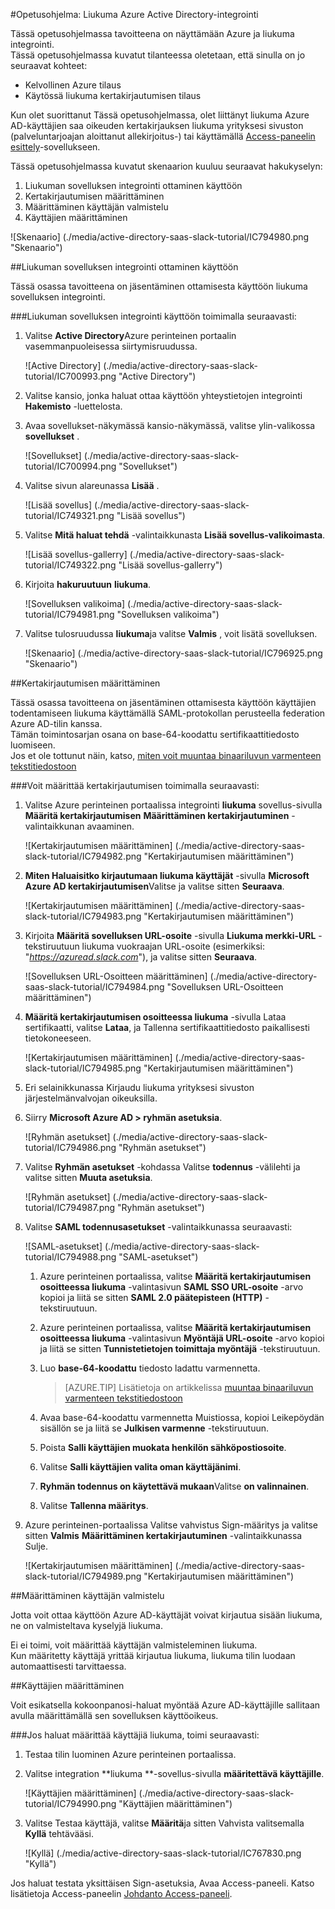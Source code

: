 <properties 
    pageTitle="Opetusohjelma: Azure Active Directory-integrointi liukuma | Microsoft Azure" 
    description="Opettele käyttämään liukuma Azure Active Directory-hakemistosta käyttöön kertakirjautumisen, automaattinen valmistelu ja lisää!" 
    services="active-directory" 
    authors="jeevansd"  
    documentationCenter="na" 
    manager="femila"/>
<tags 
    ms.service="active-directory" 
    ms.devlang="na" 
    ms.topic="article" 
    ms.tgt_pltfrm="na" 
    ms.workload="identity" 
    ms.date="09/19/2016" 
    ms.author="jeedes" />

#<a name="tutorial-azure-active-directory-integration-with-slack"></a>Opetusohjelma: Liukuma Azure Active Directory-integrointi
  
Tässä opetusohjelmassa tavoitteena on näyttämään Azure ja liukuma integrointi.  
Tässä opetusohjelmassa kuvatut tilanteessa oletetaan, että sinulla on jo seuraavat kohteet:

-   Kelvollinen Azure tilaus
-   Käytössä liukuma kertakirjautumisen tilaus
  
Kun olet suorittanut Tässä opetusohjelmassa, olet liittänyt liukuma Azure AD-käyttäjien saa oikeuden kertakirjauksen liukuma yrityksesi sivuston (palveluntarjoajan aloittanut allekirjoitus-) tai käyttämällä [Access-paneelin esittely](active-directory-saas-access-panel-introduction.md)-sovellukseen.
  
Tässä opetusohjelmassa kuvatut skenaarion kuuluu seuraavat hakukyselyn:

1.  Liukuman sovelluksen integrointi ottaminen käyttöön
2.  Kertakirjautumisen määrittäminen
3.  Määrittäminen käyttäjän valmistelu
4.  Käyttäjien määrittäminen

![Skenaario] (./media/active-directory-saas-slack-tutorial/IC794980.png "Skenaario")

##<a name="enabling-the-application-integration-for-slack"></a>Liukuman sovelluksen integrointi ottaminen käyttöön
  
Tässä osassa tavoitteena on jäsentäminen ottamisesta käyttöön liukuma sovelluksen integrointi.

###<a name="to-enable-the-application-integration-for-slack-perform-the-following-steps"></a>Liukuman sovelluksen integrointi käyttöön toimimalla seuraavasti:

1.  Valitse **Active Directory**Azure perinteinen portaalin vasemmanpuoleisessa siirtymisruudussa.

    ![Active Directory] (./media/active-directory-saas-slack-tutorial/IC700993.png "Active Directory")

2.  Valitse kansio, jonka haluat ottaa käyttöön yhteystietojen integrointi **Hakemisto** -luettelosta.

3.  Avaa sovellukset-näkymässä kansio-näkymässä, valitse ylin-valikossa **sovellukset** .

    ![Sovellukset] (./media/active-directory-saas-slack-tutorial/IC700994.png "Sovellukset")

4.  Valitse sivun alareunassa **Lisää** .

    ![Lisää sovellus] (./media/active-directory-saas-slack-tutorial/IC749321.png "Lisää sovellus")

5.  Valitse **Mitä haluat tehdä** -valintaikkunasta **Lisää sovellus-valikoimasta**.

    ![Lisää sovellus-gallerry] (./media/active-directory-saas-slack-tutorial/IC749322.png "Lisää sovellus-gallerry")

6.  Kirjoita **hakuruutuun** **liukuma**.

    ![Sovelluksen valikoima] (./media/active-directory-saas-slack-tutorial/IC794981.png "Sovelluksen valikoima")

7.  Valitse tulosruudussa **liukuma**ja valitse **Valmis** , voit lisätä sovelluksen.

    ![Skenaario] (./media/active-directory-saas-slack-tutorial/IC796925.png "Skenaario")

##<a name="configuring-single-sign-on"></a>Kertakirjautumisen määrittäminen
  
Tässä osassa tavoitteena on jäsentäminen ottamisesta käyttöön käyttäjien todentamiseen liukuma käyttämällä SAML-protokollan perusteella federation Azure AD-tilin kanssa.  
Tämän toimintosarjan osana on base-64-koodattu sertifikaattitiedosto luomiseen.  
Jos et ole tottunut näin, katso, [miten voit muuntaa binaariluvun varmenteen tekstitiedostoon](http://youtu.be/PlgrzUZ-Y1o)

###<a name="to-configure-single-sign-on-perform-the-following-steps"></a>Voit määrittää kertakirjautumisen toimimalla seuraavasti:

1.  Valitse Azure perinteinen portaalissa integrointi **liukuma** sovellus-sivulla **Määritä kertakirjautumisen** **Määrittäminen kertakirjautuminen** -valintaikkunan avaaminen.

    ![Kertakirjautumisen määrittäminen] (./media/active-directory-saas-slack-tutorial/IC794982.png "Kertakirjautumisen määrittäminen")

2.  **Miten Haluaisitko kirjautumaan liukuma käyttäjät** -sivulla **Microsoft Azure AD kertakirjautumisen**Valitse ja valitse sitten **Seuraava**.

    ![Kertakirjautumisen määrittäminen] (./media/active-directory-saas-slack-tutorial/IC794983.png "Kertakirjautumisen määrittäminen")

3.  Kirjoita **Määritä sovelluksen URL-osoite** -sivulla **Liukuma merkki-URL** -tekstiruutuun liukuma vuokraajan URL-osoite (esimerkiksi: "*https://azuread.slack.com*"), ja valitse sitten **Seuraava**.

    ![Sovelluksen URL-Osoitteen määrittäminen] (./media/active-directory-saas-slack-tutorial/IC794984.png "Sovelluksen URL-Osoitteen määrittäminen")

4.  **Määritä kertakirjautumisen osoitteessa liukuma** -sivulla Lataa sertifikaatti, valitse **Lataa**, ja Tallenna sertifikaattitiedosto paikallisesti tietokoneeseen.

    ![Kertakirjautumisen määrittäminen] (./media/active-directory-saas-slack-tutorial/IC794985.png "Kertakirjautumisen määrittäminen")

5.  Eri selainikkunassa Kirjaudu liukuma yrityksesi sivuston järjestelmänvalvojan oikeuksilla.

6.  Siirry **Microsoft Azure AD \> ryhmän asetuksia**.

    ![Ryhmän asetukset] (./media/active-directory-saas-slack-tutorial/IC794986.png "Ryhmän asetukset")

7.  Valitse **Ryhmän asetukset** -kohdassa Valitse **todennus** -välilehti ja valitse sitten **Muuta asetuksia**.

    ![Ryhmän asetukset] (./media/active-directory-saas-slack-tutorial/IC794987.png "Ryhmän asetukset")

8.  Valitse **SAML todennusasetukset** -valintaikkunassa seuraavasti:

    ![SAML-asetukset] (./media/active-directory-saas-slack-tutorial/IC794988.png "SAML-asetukset")

    1.  Azure perinteinen portaalissa, valitse **Määritä kertakirjautumisen osoitteessa liukuma** -valintasivun **SAML SSO URL-osoite** -arvo kopioi ja liitä se sitten **SAML 2.0 päätepisteen (HTTP)** -tekstiruutuun.
    2.  Azure perinteinen portaalissa, valitse **Määritä kertakirjautumisen osoitteessa liukuma** -valintasivun **Myöntäjä URL-osoite** -arvo kopioi ja liitä se sitten **Tunnistetietojen toimittaja myöntäjä** -tekstiruutuun.
    3.  Luo **base-64-koodattu** tiedosto ladattu varmennetta.
    
        >[AZURE.TIP] Lisätietoja on artikkelissa [muuntaa binaariluvun varmenteen tekstitiedostoon](http://youtu.be/PlgrzUZ-Y1o)

    4.  Avaa base-64-koodattu varmennetta Muistiossa, kopioi Leikepöydän sisällön se ja liitä se **Julkisen varmenne** -tekstiruutuun.
    5.  Poista **Salli käyttäjien muokata henkilön sähköpostiosoite**.
    6.  Valitse **Salli käyttäjien valita oman käyttäjänimi**.
    7.  **Ryhmän todennus on käytettävä mukaan**Valitse **on valinnainen**.
    8.  Valitse **Tallenna määritys**.

9.  Azure perinteinen-portaalissa Valitse vahvistus Sign-määritys ja valitse sitten **Valmis** **Määrittäminen kertakirjautuminen** -valintaikkunassa Sulje.

    ![Kertakirjautumisen määrittäminen] (./media/active-directory-saas-slack-tutorial/IC794989.png "Kertakirjautumisen määrittäminen")

##<a name="configuring-user-provisioning"></a>Määrittäminen käyttäjän valmistelu
  
Jotta voit ottaa käyttöön Azure AD-käyttäjät voivat kirjautua sisään liukuma, ne on valmisteltava kyselyjä liukuma.
  
Ei ei toimi, voit määrittää käyttäjän valmisteleminen liukuma.  
Kun määritetty käyttäjä yrittää kirjautua liukuma, liukuma tilin luodaan automaattisesti tarvittaessa.

##<a name="assigning-users"></a>Käyttäjien määrittäminen
  
Voit esikatsella kokoonpanosi-haluat myöntää Azure AD-käyttäjille sallitaan avulla määrittämällä sen sovelluksen käyttöoikeus.

###<a name="to-assign-users-to-slack-perform-the-following-steps"></a>Jos haluat määrittää käyttäjiä liukuma, toimi seuraavasti:

1.  Testaa tilin luominen Azure perinteinen portaalissa.

2.  Valitse integration **liukuma **-sovellus-sivulla **määritettävä käyttäjille**.

    ![Käyttäjien määrittäminen] (./media/active-directory-saas-slack-tutorial/IC794990.png "Käyttäjien määrittäminen")

3.  Valitse Testaa käyttäjä, valitse **Määritä**ja sitten Vahvista valitsemalla **Kyllä** tehtävääsi.

    ![Kyllä] (./media/active-directory-saas-slack-tutorial/IC767830.png "Kyllä")
  
Jos haluat testata yksittäisen Sign-asetuksia, Avaa Access-paneeli. Katso lisätietoja Access-paneelin [Johdanto Access-paneeli](active-directory-saas-access-panel-introduction.md).